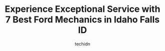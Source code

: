 ---
layout: ampstory
image: https://images.unsplash.com/photo-1619843810917-548e472b9055?ixlib=rb-4.0.3&ixid=MnwxMjA3fDB8MHxwaG90by1wYWdlfHx8fGVufDB8fHx8&auto=format&fit=crop&w=640&h=853&q=80
author: techidn
featured: false
description: Experience the excellence of automotive service by visiting the 7 best Ford Mechanic in Idaho Falls ID, USA. With their expertise, attention to detail, and commitment to customer satisfactio
title: Experience Exceptional Service with 7 Best Ford Mechanics in Idaho Falls ID
cover:
   title: Experience Exceptional Service with 7 Best Ford Mechanics in Idaho Falls ID
   subtitle: Rickpate
   background: https://images.unsplash.com/photo-1619843810917-548e472b9055?ixlib=rb-4.0.3&ixid=MnwxMjA3fDB8MHxwaG90by1wYWdlfHx8fGVufDB8fHx8&auto=format&fit=crop&w=640&h=853&q=80

pages: 
 - layout: thirds
   top: <h1>#1 Jerry Bergeman & Sons</h1>
   bottom: "<p>Ive always received excellent service at a fair price. They work on many makes and models, and have kept my older car running its best.</p>"
   background: https://www.knot35.com/toplist/wp-content/uploads/2023/06/best-ford-mechanic-1-in-idaho-falls-id-1685838501.jpeg
   backgroundblur: true
 - layout: thirds
   top: <h1>#2 Ross Diesel & Auto Repair</h1>
   bottom: "<p>2787 North Cessna, Idaho Falls, ID 83401, United States</p>"
   background: https://www.knot35.com/toplist/wp-content/uploads/2023/06/best-ford-mechanic-2-in-idaho-falls-id-1685838501.jpeg
   cta:
      link: https://www.knot35.com/toplist/experience-exceptional-service-with-7-best-ford-mechanics-in-idaho-falls-id/
      text: Experience Exceptional Service with 7 Best Ford Mechanics in Idaho Falls ID
 - layout: thirds
   top: <h1>#3 Quick Lane Tire and Auto Center</h1>
   bottom: "<p>980 W Broadway St, Idaho Falls, ID 83402, United States</p>"
   background: https://www.knot35.com/toplist/wp-content/uploads/2023/06/best-ford-mechanic-3-in-idaho-falls-id-1685838502.jpeg
   cta:
      link: https://www.knot35.com/toplist/experience-exceptional-service-with-7-best-ford-mechanics-in-idaho-falls-id/
      text: Experience Exceptional Service with 7 Best Ford Mechanics in Idaho Falls ID
 - layout: thirds
   top: <h1>#4 All Things Automotive & Diesel Service</h1>
   bottom: "<p>1509 Chaffin Ln, Idaho Falls, ID 83401, United States</p>"
   background: https://images.unsplash.com/photo-1618556658017-fd9c732d1360?ixlib=rb-4.0.3&ixid=MnwxMjA3fDB8MHxwaG90by1wYWdlfHx8fGVufDB8fHx8&auto=format&fit=crop&w=640&h=853&q=80
   cta:
      link: https://www.knot35.com/toplist/experience-exceptional-service-with-7-best-ford-mechanics-in-idaho-falls-id/
      text: Experience Exceptional Service with 7 Best Ford Mechanics in Idaho Falls ID
 - layout: thirds
   top: <h1>#5 Silvas Automotive SVC & Repair LLC</h1>
   bottom: "<p>695 Yellowstone Ave, Idaho Falls, ID 83402, United States</p>"
   background: https://images.unsplash.com/photo-1489694553447-4c9339da310d?ixlib=rb-4.0.3&ixid=MnwxMjA3fDB8MHxwaG90by1wYWdlfHx8fGVufDB8fHx8&auto=format&fit=crop&w=640&h=853&q=80
   cta:
      link: https://www.knot35.com/toplist/experience-exceptional-service-with-7-best-ford-mechanics-in-idaho-falls-id/
      text: Experience Exceptional Service with 7 Best Ford Mechanics in Idaho Falls ID
 - layout: thirds
   top: <h1>#6 Eurotech</h1>
   bottom: "<p>546 W 21st St, Idaho Falls, ID 83402, United States</p>"
   background: https://images.unsplash.com/photo-1549241520-425e3dfc01cb?ixlib=rb-4.0.3&ixid=MnwxMjA3fDB8MHxwaG90by1wYWdlfHx8fGVufDB8fHx8&auto=format&fit=crop&w=640&h=853&q=80
   cta:
      link: https://www.knot35.com/toplist/experience-exceptional-service-with-7-best-ford-mechanics-in-idaho-falls-id/
      text: Experience Exceptional Service with 7 Best Ford Mechanics in Idaho Falls ID
 - layout: thirds
   top: <h1>#7 Ermals Auto Body Inc</h1>
   bottom: "<p>471 College St, Idaho Falls, ID 83401, United States</p>"
   background: https://images.unsplash.com/photo-1609083590460-7b8cc0ca65f8?ixlib=rb-4.0.3&ixid=MnwxMjA3fDB8MHxwaG90by1wYWdlfHx8fGVufDB8fHx8&auto=format&fit=crop&w=640&h=853&q=80
   cta:
      link: https://www.knot35.com/toplist/experience-exceptional-service-with-7-best-ford-mechanics-in-idaho-falls-id/
      text: Experience Exceptional Service with 7 Best Ford Mechanics in Idaho Falls ID
 - layout: thirds
   middle: Continue reading...
   background: https://images.unsplash.com/photo-1540457036297-448b6b99e91c?ixlib=rb-4.0.3&ixid=MnwxMjA3fDB8MHxwaG90by1wYWdlfHx8fGVufDB8fHx8&auto=format&fit=crop&w=640&h=853&q=80
   cta:
      link: https://www.knot35.com/toplist/experience-exceptional-service-with-7-best-ford-mechanics-in-idaho-falls-id/
      text: Experience Exceptional Service with 7 Best Ford Mechanics in Idaho Falls ID
      
---